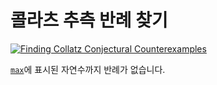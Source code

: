 <h1>콜라츠 추측 반례 찾기</h1>

[![Finding Collatz Conjectural Counterexamples](https://github.com/Math-Engine/Finding-Collatz-Conjectural-Counterexamples/actions/workflows/main.yml/badge.svg?branch=main)](https://github.com/Math-Engine/Finding-Collatz-Conjectural-Counterexamples/actions/workflows/main.yml)

<a href="https://github.com/Math-Engine/Finding-Collatz-Conjectural-Counterexamples/blob/main/max"><code>max</code></a>에 표시된 자연수까지 반례가 없습니다.
